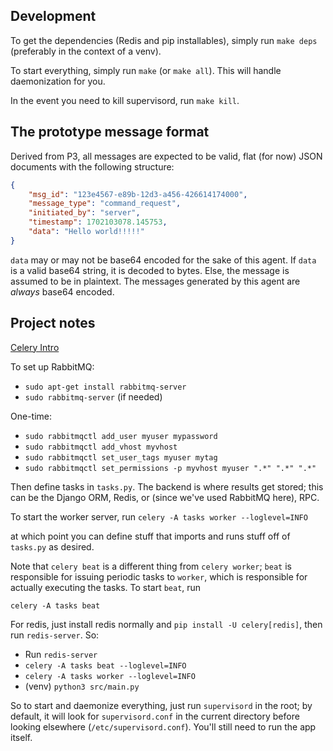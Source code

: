 ## Development
To get the dependencies (Redis and pip installables), simply run `make deps` (preferably in the context of a venv).

To start everything, simply run `make` (or `make all`). This will handle daemonization for you.

In the event you need to kill supervisord, run `make kill`.

## The prototype message format
Derived from P3, all messages are expected to be valid, flat (for now) JSON documents with the following structure:
```json
{
    "msg_id": "123e4567-e89b-12d3-a456-426614174000",
    "message_type": "command_request",
    "initiated_by": "server",
    "timestamp": 1702103078.145753,
    "data": "Hello world!!!!!"
}
```

`data` may or may not be base64 encoded for the sake of this agent. If `data` is a valid base64 string, it is decoded to bytes. Else, the message is assumed to be in plaintext. The messages generated by this agent are *always* base64 encoded.

## Project notes
[Celery Intro](https://docs.celeryq.dev/en/stable/getting-started/first-steps-with-celery.html#first-steps)

To set up RabbitMQ:
 - `sudo apt-get install rabbitmq-server`
 - `sudo rabbitmq-server` (if needed)

One-time:
- `sudo rabbitmqctl add_user myuser mypassword`
- `sudo rabbitmqctl add_vhost myvhost`
- `sudo rabbitmqctl set_user_tags myuser mytag`
- `sudo rabbitmqctl set_permissions -p myvhost myuser ".*" ".*" ".*"`

Then define tasks in `tasks.py`. The backend is where results get stored; this can be the Django ORM, Redis, or (since we've used RabbitMQ here), RPC.

To start the worker server, run
`celery -A tasks worker --loglevel=INFO`

at which point you can define stuff that imports and runs stuff off of `tasks.py` as desired.

Note that `celery beat` is a different thing from `celery worker`; `beat` is responsible for issuing periodic tasks to `worker`, which is responsible for actually executing the tasks. To start `beat`, run

`celery -A tasks beat`


For redis, just install redis normally and `pip install -U celery[redis]`, then run `redis-server`. So:
- Run `redis-server`
- `celery -A tasks beat --loglevel=INFO`
- `celery -A tasks worker --loglevel=INFO`
- (venv) `python3 src/main.py`


So to start and daemonize everything, just run `supervisord` in the root; by default, it will look for `supervisord.conf` in the current directory before looking elsewhere (`/etc/supervisord.conf`). You'll still need to run the app itself.
